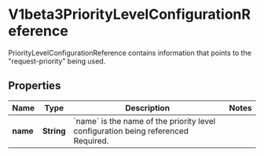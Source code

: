 

# V1beta3PriorityLevelConfigurationReference

PriorityLevelConfigurationReference contains information that points to the \"request-priority\" being used.
## Properties

Name | Type | Description | Notes
------------ | ------------- | ------------- | -------------
**name** | **String** | &#x60;name&#x60; is the name of the priority level configuration being referenced Required. | 



